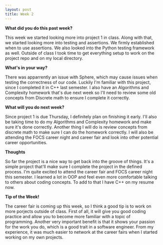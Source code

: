 ```yaml
---
layout: post
title: Week 2
---
```


<b>What did you do this past week?</b>

This week we started looking more into project 1 in class. Along with that, we started looking more into testing and assertions. We firmly established when to use assertions. We also looked into the Python testing framework as well. Outside of class I took time to get everything setup to work on the project repo and on my local directory.

<b>What's in your way?</b>

There was apparrently an issue with Sphere, which may cause issues when testing the correctness of our code. Luckily I'm familiar with this project, since I completed it in C++ last semester. I also have an Algorithms and Complexity homework that's due next week so I'll need to review some old concepts from Discrete math to ensure I complete it correctly.

<b>What will you do next week?</b>

Since project 1 is due Thursday, I definitely plan on finishing it early. I'll also be taking time to do my Algorithms and Complexity homework and make sure it's done correctly. Another thing I will do is review concepts from discrete math to make sure I can do the homework correctly. I will also be attending the FOCS career night and career fair and look into other potential career opportunities.

<b>Thoughts</b>

So far the project is a nice way to get back into the groove of things. It's a simple project that'll make sure I complete the project in the defined process. I'm quite excited to attend the career fair and FOCS career night this semester. I learned a lot in OOP and feel even more comfortable talking to others about coding concepts. To add to that I have C++ on my resume now.

<b>Tip of the Week!</b>

The career fair is coming up this week, so I think a good tip is to work on more porjects outside of class. First of all, it will give you good coding practice and allow you to become more familiar with a topic of programming. Another very important benefit is that it shows your passion for the work you do, which is a good trait in a software engineer. From my experience, it was much easier to network at the career fairs when I started working on my own projects.
